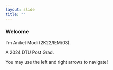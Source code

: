```yaml
---
layout: slide
title: ""
---
```

### Welcome

I`m Aniket Modi (2K22/IEM/03).

A 2024 DTU Post Grad.

You may use the left and right arrows to navigate!
